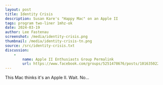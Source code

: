 ```yaml
---
layout: post
title: Identity Crisis
description: Susan Kare's "Happy Mac" on an Apple II
tags: program two-liner 1mhz-ok
date: 2024-03-19
author: Lee Fastenau
screenshot: /media/identity-crisis.png
thumbnail: /media/identity-crisis-tn.png
source: /src/identity-crisis.txt
discussion:
    -
        name: Apple II Enthusiasts Group Permalink
        url: https://www.facebook.com/groups/5251478676/posts/10163502202643677/
---
```


This Mac thinks it's an Apple II. Wait. No...